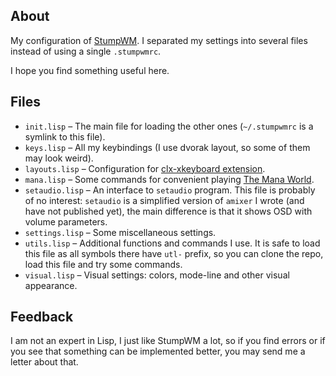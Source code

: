 ## About

My configuration of [StumpWM](https://github.com/stumpwm/stumpwm).  I
separated my settings into several files instead of using a single
`.stumpwmrc`.

I hope you find something useful here.

## Files

- `init.lisp` – The main file for loading the other ones (`~/.stumpwmrc` is a
  symlink to this file).
- `keys.lisp` – All my keybindings (I use dvorak layout, so some of them
  may look weird).
- `layouts.lisp` – Configuration for
  [clx-xkeyboard extension](https://github.com/filonenko-mikhail/clx-xkeyboard).
- `mana.lisp` – Some commands for convenient playing
  [The Mana World](https://themanaworld.org/).
- `setaudio.lisp` – An interface to `setaudio` program.  This file is
  probably of no interest: `setaudio` is a simplified version of
  `amixer` I wrote (and have not published yet), the main difference is
  that it shows OSD with volume parameters.
- `settings.lisp` – Some miscellaneous settings.
- `utils.lisp` – Additional functions and commands I use.  It is safe to
  load this file as all symbols there have `utl-` prefix, so you can
  clone the repo, load this file and try some commands.
- `visual.lisp` – Visual settings: colors, mode-line and other visual
  appearance.

## Feedback

I am not an expert in Lisp, I just like StumpWM a lot, so if you find
errors or if you see that something can be implemented better, you may
send me a letter about that.
